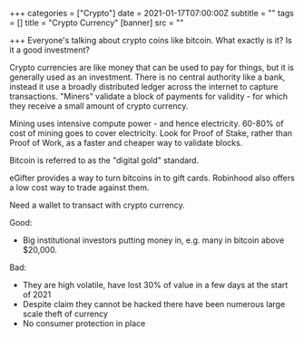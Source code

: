 +++
categories = ["Crypto"]
date = 2021-01-17T07:00:00Z
subtitle = ""
tags = []
title = "Crypto Currency"
[banner]
src = ""

+++
Everyone's talking about crypto coins like bitcoin. What exactly is it? Is it a good investment?

Crypto currencies are like money that can be used to pay for things, but it is generally used as an investment. There is no central authority like a bank, instead it use a broadly distributed ledger across the internet to capture transactions. "Miners" validate a block of payments for validity - for which they receive a small amount of crypto currency.

Mining uses intensive compute power - and hence electricity. 60-80% of cost of mining goes to cover electricity. Look for Proof of Stake, rather than Proof of Work, as a faster and cheaper way to validate blocks.

Bitcoin is referred to as the "digital gold" standard.

eGifter provides a way to turn bitcoins in to gift cards. Robinhood also offers a low cost way to trade against them.

Need a wallet to transact with crypto currency.

Good:

* Big institutional investors putting money in, e.g. many in bitcoin above $20,000.

Bad:

* They are high volatile, have lost 30% of value in a few days at the start of 2021
* Despite claim they cannot be hacked there have been numerous large scale theft of currency
* No consumer protection in place